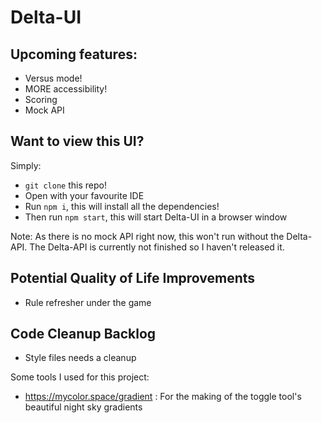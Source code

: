 # Delta-UI

## Upcoming features:
- Versus mode!
- MORE accessibility!
- Scoring
- Mock API

## Want to view this UI?
Simply:
- `git clone` this repo!
- Open with your favourite IDE
- Run `npm i`, this will install all the dependencies!
- Then run `npm start`, this will start Delta-UI in a browser window

Note: As there is no mock API right now, this won't run without the Delta-API. The Delta-API is currently not finished so I haven't released it.

## Potential Quality of Life Improvements
- Rule refresher under the game

## Code Cleanup Backlog
- Style files needs a cleanup

Some tools I used for this project:
- https://mycolor.space/gradient : For the making of the toggle tool's beautiful night sky gradients

